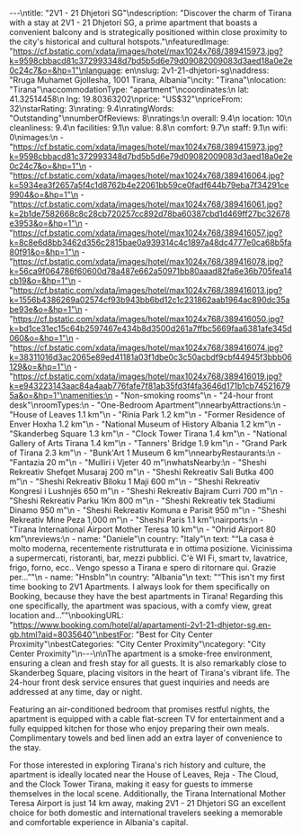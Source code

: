 ---\ntitle: "2V1 - 21 Dhjetori SG"\ndescription: "Discover the charm of Tirana with a stay at 2V1 - 21 Dhjetori SG, a prime apartment that boasts a convenient balcony and is strategically positioned within close proximity to the city's historical and cultural hotspots."\nfeaturedImage: "https://cf.bstatic.com/xdata/images/hotel/max1024x768/389415973.jpg?k=9598cbbacd81c372993348d7bd5b5d6e79d09082009083d3aed18a0e2e0c24c7&o=&hp=1"\nlanguage: en\nslug: 2v1-21-dhjetori-sg\naddress: "Rruga Muhamet Gjollesha, 1001 Tirana, Albania"\ncity: "Tirana"\nlocation: "Tirana"\naccommodationType: "apartment"\ncoordinates:\n  lat: 41.32514458\n  lng: 19.80363202\nprice: "US$32"\npriceFrom: 32\nstarRating: 3\nrating: 9.4\nratingWords: "Outstanding"\nnumberOfReviews: 8\nratings:\n  overall: 9.4\n  location: 10\n  cleanliness: 9.4\n  facilities: 9.1\n  value: 8.8\n  comfort: 9.7\n  staff: 9.1\n  wifi: 0\nimages:\n  - "https://cf.bstatic.com/xdata/images/hotel/max1024x768/389415973.jpg?k=9598cbbacd81c372993348d7bd5b5d6e79d09082009083d3aed18a0e2e0c24c7&o=&hp=1"\n  - "https://cf.bstatic.com/xdata/images/hotel/max1024x768/389416064.jpg?k=5934ea3f2657a5f4c1d8762b4e22061bb59ce0fadf644b79eba7f34291ce9904&o=&hp=1"\n  - "https://cf.bstatic.com/xdata/images/hotel/max1024x768/389416061.jpg?k=2b1de7582668c8c28cb720257cc892d78ba60387cbd1d469ff27bc32678e3953&o=&hp=1"\n  - "https://cf.bstatic.com/xdata/images/hotel/max1024x768/389416057.jpg?k=8c8e6d8bb3462d356c2815bae0a939314c4c1897a48dc4777e0ca68b5fa80f91&o=&hp=1"\n  - "https://cf.bstatic.com/xdata/images/hotel/max1024x768/389416078.jpg?k=56ca9f064786f60600d78a487e662a50971bb80aaad82fa6e36b705fea14cb19&o=&hp=1"\n  - "https://cf.bstatic.com/xdata/images/hotel/max1024x768/389416013.jpg?k=1556b4386269a02574cf93b943bb6bd12c1c231862aab1964ac890dc35abe93e&o=&hp=1"\n  - "https://cf.bstatic.com/xdata/images/hotel/max1024x768/389416050.jpg?k=bd1ce31ec15c64b2597467e434b8d3500d261a7ffbc5669faa6381afe345d060&o=&hp=1"\n  - "https://cf.bstatic.com/xdata/images/hotel/max1024x768/389416074.jpg?k=38311016d3ac2065e89ed41181a03f1dbe0c3c50acbdf9cbf44945f3bbb06129&o=&hp=1"\n  - "https://cf.bstatic.com/xdata/images/hotel/max1024x768/389416019.jpg?k=e943223143aac84a4aab776fafe7f81ab35fd3f4fa3646d171b1cb745216795a&o=&hp=1"\namenities:\n  - "Non-smoking rooms"\n  - "24-hour front desk"\nroomTypes:\n  - "One-Bedroom Apartment"\nnearbyAttractions:\n  - "House of Leaves 1.1 km"\n  - "Rinia Park 1.2 km"\n  - "Former Residence of Enver Hoxha 1.2 km"\n  - "National Museum of History Albania 1.2 km"\n  - "Skanderbeg Square 1.3 km"\n  - "Clock Tower Tirana 1.4 km"\n  - "National Gallery of Arts Tirana 1.4 km"\n  - "Tanners' Bridge 1.9 km"\n  - "Grand Park of Tirana 2.3 km"\n  - "Bunk'Art 1 Museum 6 km"\nnearbyRestaurants:\n  - "Fantazia 20 m"\n  - "Mulliri i Vjeter 40 m"\nwhatsNearby:\n  - "Sheshi Rekreativ Shefqet Musaraj 200 m"\n  - "Sheshi Rekreativ Sali Butka 400 m"\n  - "Sheshi Rekreativ Blloku 1 Maji 600 m"\n  - "Sheshi Rekreativ Kongresi i Lushnjës 650 m"\n  - "Sheshi Rekreativ Bajram Curri 700 m"\n  - "Sheshi Rekreativ Parku 1Km 800 m"\n  - "Sheshi Rekreativ tek Stadiumi Dinamo 950 m"\n  - "Sheshi Rekreativ Komuna e Parisit 950 m"\n  - "Sheshi Rekreativ Mine Peza 1,000 m"\n  - "Sheshi Paris 1.1 km"\nairports:\n  - "Tirana International Airport Mother Teresa 10 km"\n  - "Ohrid Airport 80 km"\nreviews:\n  - name: "Daniele"\n    country: "Italy"\n    text: "“La casa è molto moderna, recentemente ristrutturata e in ottima posizione. Vicinissima a supermercati, ristoranti, bar, mezzi pubblici. C'è WI Fi, smart tv, lavatrice, frigo, forno, ecc.. Vengo spesso a Tirana e spero di ritornare qui. Grazie per...”"\n  - name: "Hnsbln"\n    country: "Albania"\n    text: "“This isn't my first time booking to 2V1 Apartments. I always look for them specifically on Booking, because they have the best apartments in Tirana! Regarding this one specifically, the apartment was spacious, with a comfy view, great location and...”"\nbookingURL: "https://www.booking.com/hotel/al/apartamenti-2v1-21-dhjetor-sg.en-gb.html?aid=8035640"\nbestFor: "Best for City Center Proximity"\nbestCategories: "City Center Proximity"\ncategory: "City Center Proximity"\n---\n\nThe apartment is a smoke-free environment, ensuring a clean and fresh stay for all guests. It is also remarkably close to Skanderbeg Square, placing visitors in the heart of Tirana's vibrant life. The 24-hour front desk service ensures that guest inquiries and needs are addressed at any time, day or night.

Featuring an air-conditioned bedroom that promises restful nights, the apartment is equipped with a cable flat-screen TV for entertainment and a fully equipped kitchen for those who enjoy preparing their own meals. Complimentary towels and bed linen add an extra layer of convenience to the stay.

For those interested in exploring Tirana's rich history and culture, the apartment is ideally located near the House of Leaves, Reja - The Cloud, and the Clock Tower Tirana, making it easy for guests to immerse themselves in the local scene. Additionally, the Tirana International Mother Teresa Airport is just 14 km away, making 2V1 - 21 Dhjetori SG an excellent choice for both domestic and international travelers seeking a memorable and comfortable experience in Albania's capital.